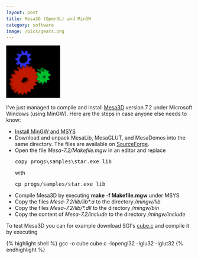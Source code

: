 ```yaml
---
layout: post
title: Mesa3D (OpenGL) and MinGW
category: software
image: /pics/gears.png
---
```


<span class="right"><img src="/pics/gears.png" width="146" alt=""/></span>

I've just managed to compile and install [Mesa3D][1] version 7.2 under Microsoft Windows (using MinGW). Here are the steps in case anyone else needs to know:

* [Install MinGW and MSYS][2]
* Download and unpack MesaLib, MesaGLUT, and MesaDemos into the same directory. The files are available on [SourceForge][3].
* Open the file _Mesa-7.2/Makefile.mgw_ in an editor and replace <br/><pre>copy progs\samples\star.exe lib</pre> with <br/><pre>cp progs/samples/star.exe lib</pre>
* Compile Mesa3D by executing <b>make -f Makefile.mgw</b> under MSYS
* Copy the files _Mesa-7.2/lib/lib&#42;.a_ to the directory _/mingw/lib_
* Copy the files _Mesa-7.2/lib/&#42;.dll_ to the directory _/mingw/bin_
* Copy the content of _Mesa-7.2/include_ to the directory _/mingw/include_

To test Mesa3D you can for example download SGI's [cube.c][4] and compile it by executing

{% highlight shell %}
gcc -o cube cube.c -lopengl32 -lglu32 -lglut32
{% endhighlight %}

[1]: http://www.mesa3d.org/
[2]: http://www.mingw.org/wiki/HOWTO_Install_the_MinGW_GCC_Compiler_Suite
[3]: http://sourceforge.net/project/showfiles.php?group_id=3
[4]: http://www.sgi.com/products/software/opengl/examples/glut/examples/source/cube.c
